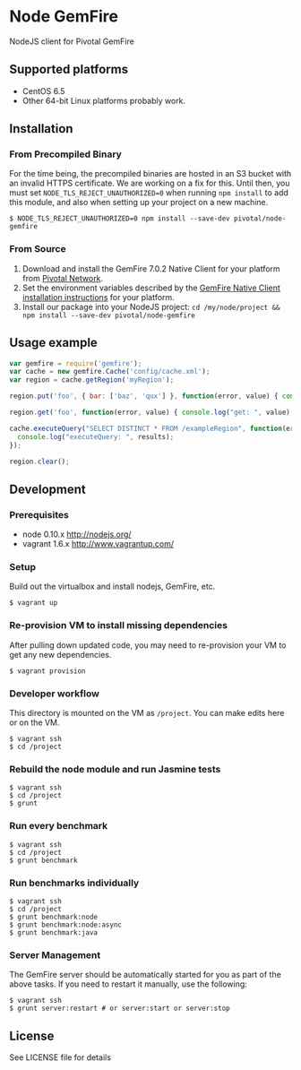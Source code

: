 Node GemFire
====================

NodeJS client for Pivotal GemFire

## Supported platforms

* CentOS 6.5
* Other 64-bit Linux platforms probably work.

## Installation

### From Precompiled Binary

For the time being, the precompiled binaries are hosted in an S3 bucket with an invalid HTTPS certificate. We are working on a fix for this. Until then, you must set `NODE_TLS_REJECT_UNAUTHORIZED=0` when running `npm install` to add this module, and also when setting up your project on a new machine.

```
$ NODE_TLS_REJECT_UNAUTHORIZED=0 npm install --save-dev pivotal/node-gemfire
```

### From Source

1. Download and install the GemFire 7.0.2 Native Client for your platform from [Pivotal Network](https://network.pivotal.io/products/pivotal-gemfire).
2. Set the environment variables described by the [GemFire Native Client installation instructions](http://gemfire.docs.pivotal.io/latest/userguide/index.html#gemfire_nativeclient/introduction/install-overview.html) for your platform.
3. Install our package into your NodeJS project: `cd /my/node/project && npm install --save-dev pivotal/node-gemfire`

## Usage example

```javascript
var gemfire = require('gemfire');
var cache = new gemfire.Cache('config/cache.xml');
var region = cache.getRegion('myRegion');

region.put('foo', { bar: ['baz', 'qux'] }, function(error, value) { console.log("put: ", value); });

region.get('foo', function(error, value) { console.log("get: ", value); });

cache.executeQuery("SELECT DISTINCT * FROM /exampleRegion", function(error, results){
  console.log("executeQuery: ", results);
});

region.clear();
```

## Development
### Prerequisites 

* node 0.10.x http://nodejs.org/
* vagrant 1.6.x http://www.vagrantup.com/

### Setup

Build out the virtualbox and install nodejs, GemFire, etc.

    $ vagrant up
    
### Re-provision VM to install missing dependencies

After pulling down updated code, you may need to re-provision your VM to get any new dependencies.

	$ vagrant provision

### Developer workflow

This directory is mounted on the VM as `/project`. You can make edits here or on the VM.

    $ vagrant ssh
    $ cd /project

### Rebuild the node module and run Jasmine tests

    $ vagrant ssh
    $ cd /project
    $ grunt

### Run every benchmark

    $ vagrant ssh
    $ cd /project
    $ grunt benchmark

### Run benchmarks individually

    $ vagrant ssh
    $ cd /project
    $ grunt benchmark:node
    $ grunt benchmark:node:async
    $ grunt benchmark:java

### Server Management

The GemFire server should be automatically started for you as part of the above tasks. If you
need to restart it manually, use the following:

    $ vagrant ssh
    $ grunt server:restart # or server:start or server:stop

## License

See LICENSE file for details

